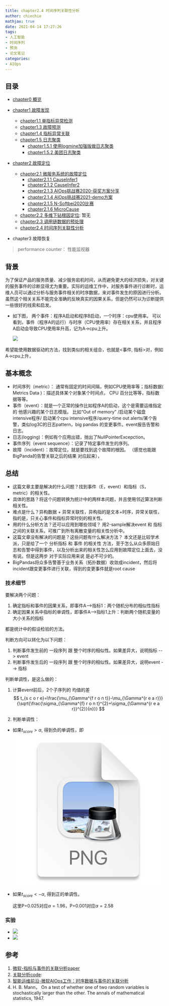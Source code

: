 ```yaml
---
title: chapter2.4 时间序列关联性分析
author: chiechie
mathjax: true
date: 2021-04-14 17:27:26
tags:
- 人工智能
- 时间序列
- 预测
- 论文笔记
categories:
- AIOps
---
```


## 目录
- [chapter0 概览](https://chiechie.github.io/2021/05/21/AI/AIOps/AIOps-0-summary/)
- [chapter1 故障发现](https://chiechie.github.io/2021/05/21/AI/AIOps/AIOps-1-event-generate.md/)
	- [chapter1.1 单指标异常检测](https://chiechie.github.io/2021/05/21/AI/AIOps/AIOps-1_1-kpi-detector/)
	- [chapter1.3 故障预测](https://chiechie.github.io/2021/05/21/AI/AIOps/AIOps-1_3-fault-prediction/)
	- [chapter1.4 指标异常关联](https://chiechie.github.io/2021/05/21/AI/AIOps/AIOps-1_4-kpi-correlation.md)
	- [chapter1.5 日志聚类](https://chiechie.github.io/2021/05/06/AI/AIOps/AIOps-1_5-log-analysis/)
		- [chapter1.5.1 使用logmine加强版做日志聚类](https://chiechie.github.io/2021/05/21/AI/AIOps/AIOps-1_5_1-log-analysis_logmine/)
		- [chapter1.5.2 美团日志聚类](https://chiechie.github.io/2021/05/21/AI/AIOps/AIOps-1_5_2-log-analysis_meituan/)

- [chapter2 故障定位](https://chiechie.github.io/2021/05/21/AI/AIOps/AIOps-2-event-analysis/)
	- [chapter2.1 微服务系统的故障定位](https://chiechie.github.io/2021/05/21/AI/AIOps/AIOps-2_1-topo-rca/)
		- [chapter2.1.1 CauseInfer1](https://chiechie.github.io/2021/05/21/AI/AIOps/AIOps-2_1_1-topo-rca-causeinfer-notes1/)
		- [chapter2.1.2 CauseInfer2](https://chiechie.github.io/2021/05/21/AI/AIOps/AIOps-2_1_2-topo-rca-causeinfer-notes2/)
		- [chapter2.1.3 AIOps挑战赛2020-获奖方案分享](https://chiechie.github.io/2021/05/21/AI/AIOps/AIOps-2_1_3-topo-rca-aiops2020)
		- [chapter2.1.4 AIOps挑战赛2021-demo方案](https://chiechie.github.io/2021/05/21/AI/AIOps/AIOps-2_1_4-topo-rca-aiops2021/)
		- [chapter2.1.5 N-Softbei2020比赛](https://chiechie.github.io/2021/05/21/AI/AIOps/AIOps-2_1_5-topo-rca-cnsoftbei2020)
		- [chapter2.1.6 MicroCause](https://chiechie.github.io/2021/05/21/AI/AIOps/AIOps-2_1_6-topo-rca-MicroCause)
	- [chapter2.2 多维下钻根因定位](https://chiechie.github.io/2021/05/21/AI/AIOps/AIOps-2_2-multi-dimensional-rca/): 暂无
	- [chapter2.3 调用链数据的预处理](https://chiechie.github.io/2021/05/21/AI/AIOps/AIOps-2_3-trace_rca/)
	- [chapter2.4 时间序列关联性分析](https://chiechie.github.io/2021/04/14/AI/AIOps/AIOps-2_4-metric_event_correlation/)
- chapter3 故障恢复


> performance counter： 性能监视器

## 背景

为了保证产品的服务质量、减少服务宕机时间，从而避免更大的经济损失，对关键的服务事件的诊断显得尤为重要。实际的运维工作中，对服务事件进行诊断时，运维人员可以通过分析与服务事件相关的时序数据，来对事件发生的原因进行分析。虽然这个相关关系不能完全准确的反映真实的因果关系，但是仍然可以为诊断提供一些很好的线索和启发。

- 如下图， 两个事件：程序A启动和程序B启动，一个时序：cpu使用率。
  可以看到，事件（程序A的运行）与时序（CPU使用率）存在相关关系，并且程序A启动会导致CPU使用率升高，记为A->cpu上升。
  
  ![](https://firebasestorage.googleapis.com/v0/b/firescript-577a2.appspot.com/o/imgs%2Fapp%2Frf_learning%2FMjzFINogsh.png?alt=media&token=9002fb74-9363-4a57-a182-fac68f04bd60)

希望能使用数据驱动的方法，找到类似的相关组合，也就是<事件, 指标>对，例如A->cpu上升，

## 基本概念

- 时间序列（metric）： 通常有固定的时间间隔，例如CPU使用率等；指标数据( Metrics Data )：描述具体某个对象某个时间点， CPU 百分比等等，指标数据等等。
- 事件（event）：就是一个正常的操作比如程序A的启动，这个是需要运维指定的 他感兴趣的某个日志模版。 比如“Out of memory” /启动某个磁盘intensive程序/ 启动某个cpu intensive程序/query-time out alerts/某个告警，类似log3C的日志pattern，big pandas 的变更事件。event报告告警和日志。
- 日志(logging)：例如有个应用出错，抛出了NullPointerExcepction。
- 事件序列（event sequence）：记录了特定事件发生的序列。
- 故障（incident）：故障定位，就是要找到这个故障的根因。 （感觉也能跟BigPanda的告警关联之后的结果 对应起来），


## 总结

- 这篇文章主要是解决的什么问题？找到事件（E，event）和指标（S，metric）的相关性。
- 具体的思路？将这个问题转换为统计中的两样本问题，并且使用邻近算法判断相关性。
- 难点是什么？异构数据 + 异常关联性，异构指的是文本+时序，异常关联性，指的是，只关心事件和指标异常时刻的相关性。 
- 用的什么分析方法？还可以应用到哪些领域？ 用2-sample解决event 和 指标 之间的关联关系，可推广到所有离散变量的相关性分析中。
- 这篇文章没有解决的问题是？这些问题有什么解决方法？ 本文还是比较学术派，只是给了一个 分析指标  和 事件 的相关性 方法，至于怎么从众多原始日志和告警中得到事件，以及分析出来的相关性怎么应用到故障定位上面去，没有说。但是这两步 对于实际应用来说 是必不可少的。
- BigPandas将众多告警基于业务关系（拓扑数据）收敛成incident，然后将incident跟变更事件进行关联，得到的变更事件就是root cause

### 技术细节

要解决两个问题：

1. 确定指标和事件的因果关系，即事件A-->指标1：两个随机分布的相似性指标
2. 确定因果关系中指标的单调性，即事件A-->指标1上升：判断两个随机变量的大小关系的指标

都是统计中的假设检验的方法。

判断方向可以转化为以下问题：

1. 判断事件发生前的 一段序列 跟 整个时序的相似性。如果差异大，说明指标 --> event
2. 判断事件发生后的 一段序列 跟 整个时序的相似性。如果差异大，说明event --> 指标


判断单调性，是这么做的：

1. 计算event前后，2个子序列的 均值的差
$$ t_{s c o r e}=\frac{\mu_{\Gamma^{f r o n t}}-\mu_{\Gamma^{r e a r}}}{\sqrt{\frac{\sigma_{\Gamma^{f} r o n t}^{2}+\sigma_{\Gamma^{r e a r}}^{2}}{n}}} $$
   
2. 判断单调性：
  - 如果$t_{score} > \alpha$, 得到负的单调性，即
    ![](./img.png)
  - 如果$t_{score} < -\alpha$, 得到正的单调性。 
       
      这里P=0.025对应$\alpha=1.96$，P=0.001对应$\alpha=2.58$


### 实验

- ![](https://firebasestorage.googleapis.com/v0/b/firescript-577a2.appspot.com/o/imgs%2Fapp%2Frf_learning%2FGkHOys2alH.png?alt=media&token=95dde9c8-0249-4033-a027-83bca9a543ff)
- ![](https://firebasestorage.googleapis.com/v0/b/firescript-577a2.appspot.com/o/imgs%2Fapp%2Frf_learning%2Fy5QnzhCHAl.png?alt=media&token=13774051-eb1f-4ada-a978-9cd7d2bee748)


## 参考

1. [微软-指标与事件的关联分析paper](http://www.microsoft.com/en-us/research/wp-content/uploads/2016/07/SIGKDD-2014-Correlating-Events-with-Time-Series-for-Incident-Diagnosis.pdf)
2. [关联分析code](https://github.com/jixinpu/aiopstools/tree/master/aiopstools/association_analysis):
3. [智能运维前沿-微软AIOps工作：时序数据与事件的关联分析](https://mp.weixin.qq.com/s/-NMwaCD4Kzkt4BTnr5JKDQ)
4. H. B. Mann， On a test of whether one of two random variables is stochastically larger than the other. The annals of mathematical statistics,  1947.
